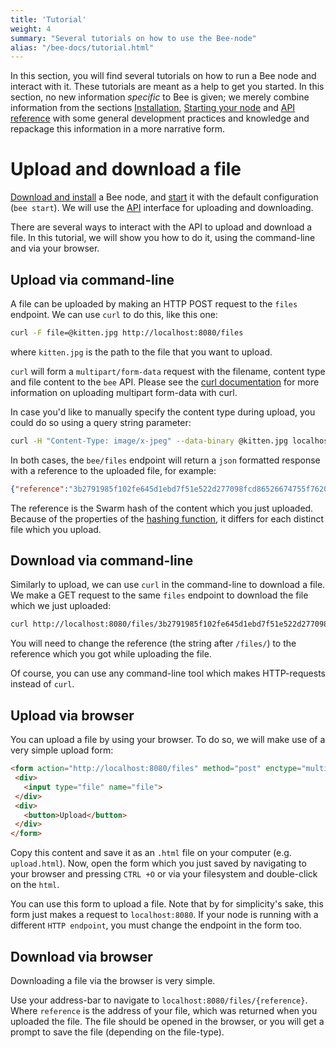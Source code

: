 ```yaml
---
title: 'Tutorial'
weight: 4
summary: "Several tutorials on how to use the Bee-node"
alias: "/bee-docs/tutorial.html"
---
```


In this section, you will find several tutorials on how to run a Bee node and interact with it. These tutorials are meant as a help to get you started. In this section, no new information *specific* to Bee is given; we merely combine information from the sections [Installation](/bee-docs/installation.html), [Starting your node](/bee-docs/start.html) and [API reference](/bee-docs/API-reference.html) with some general development practices and knowledge and repackage this information in a more narrative form.

# Upload and download a file
[Download and install](/bee-docs/installation.html) a Bee node, and [start](/bee-docs/start.html) it with the default configuration (`bee start`). We will use the [API](/bee-docs/API-reference.html) interface for uploading and downloading.

There are several ways to interact with the API to upload and download a file. In this tutorial, we will show you how to do it, using the command-line and via your browser.

## Upload via command-line
A file can be uploaded by making an HTTP POST request to the `files` endpoint. We can use `curl` to do this, like this one:

```sh
curl -F file=@kitten.jpg http://localhost:8080/files
```
where `kitten.jpg` is the path to the file that you want to upload.

`curl` will form a `multipart/form-data` request with the filename, content type and file content to the `bee` API. Please see the [curl documentation](https://ec.haxx.se/http/http-multipart) for more information on uploading multipart form-data with curl.

In case you'd like to manually specify the content type during upload, you could do so using a query string parameter:

```sh
curl -H "Content-Type: image/x-jpeg" --data-binary @kitten.jpg localhost:8080/files?name=cat.jpg
```

In both cases, the `bee/files` endpoint will return a `json` formatted response with a reference to the uploaded file, for example:

```json
{"reference":"3b2791985f102fe645d1ebd7f51e522d277098fcd86526674755f762084b94ee"}
```

The reference is the Swarm hash of the content which you just uploaded. Because of the properties of the [hashing function](https://en.wikipedia.org/wiki/Hash_function), it differs for each distinct file which you upload.

## Download via command-line
Similarly to upload, we can use `curl` in the command-line to download a file. We make a GET request to the same `files` endpoint to download the file which we just uploaded:

```sh
curl http://localhost:8080/files/3b2791985f102fe645d1ebd7f51e522d277098fcd86526674755f762084b94ee
```

You will need to change the reference (the string after `/files/`) to the reference which you got while uploading the file.

Of course, you can use any command-line tool which makes HTTP-requests instead of `curl`.

## Upload via browser
You can upload a file by using your browser. To do so, we will make use of a very simple upload form:

```html
<form action="http://localhost:8080/files" method="post" enctype="multipart/form-data">
 <div>
   <input type="file" name="file">
 </div>
 <div>
   <button>Upload</button>
 </div>
</form>
```

Copy this content and save it as an `.html` file on your computer (e.g. `upload.html`). Now, open the form which you just saved by navigating to your browser and pressing `CTRL +O` or via your filesystem and double-click on the `html`.

You can use this form to upload a file. Note that by for simplicity's sake, this form just makes a request to `localhost:8080`. If your node is running with a different `HTTP endpoint`, you must change the endpoint in the form too.

## Download via browser
Downloading a file via the browser is very simple.

Use your address-bar to navigate to `localhost:8080/files/{reference}`. Where `reference` is the address of your file, which was returned when you uploaded the file. The file should be opened in the browser, or you will get a prompt to save the file (depending on the file-type).


<!--
TODO: clean this up and make sure all information is preserved.
# Starting a private network

Bee node provides CLI help that lists all available commands and flags. Every command has its own help.

```sh
bee -h
bee start -h
```

To run the node with the default configuration:

```sh
bee start
```

This command starts bee node including HTTP API for user interaction and P2P API for communication between bee nodes.

It will open an interactive prompt asking for a password which protects node private keys. Interactive prompt can be avoided by providing a CLI flag `--password-file` with path to the file that contains the password, just to pass it as the value to `--password` flag. These values are also possible to be set with environment variables or configuration file.

## Configuration

Configuration parameters can be passed to the bee node by:

- command line arguments
- environment variables
- configuration file

with that order of precedence.

Available command line parameters can be seen by invoking help flag `bee start -h`.

Environment variables are analogues to these flags and can be constructed with simple rules:

- remove `--` prefix from the flag name
- capitalize all characters in the flag name
- replace all `-` characters with `_`
- prepend `BEE_` prefix to the resulted string

For example, cli flag `--api-addr` has an analogues env variable `BEE_API_ADDR`

Configuration file path is by default `$HOME/.bee.yaml`, but it can be changed with `--config` cli flag or `BEE_CONFIG` environment variable.

Configuration file variables are all from the `bee start -h` help page, just without the `--` prefix. For example, `--api-addr` and `--data-dir` can be specified with configuration file such as this one:

```yaml
api-addr: 127.0.0.1:8085
data-dir: /data/bees/bee5
```

## File upload and download

A file can be uploaded by making an HTTP request like this one:

```sh
curl -F file=@kitten.jpg http://localhost:8080/files
```

`curl` will form a `multipart/form-data` request with the filename, content type and file content to the `bee` API, returning a response with the reference to the uploaded file:

```json
{"reference":"3b2791985f102fe645d1ebd7f51e522d277098fcd86526674755f762084b94ee"}
```

This reference is just an example, it will differ for every uploaded file.

To download or view the file, open an URL with that reference in your browser or through your favorite command line tool:  `http://localhost:8080/files/3b2791985f102fe645d1ebd7f51e522d277098fcd86526674755f762084b94ee`.

In case you'd like to manually specify the content type during upload, you could do so using a query string parameter:

```sh
curl -H "Content-Type: image/x-jpeg" --data-binary @kitten.jpg localhost:8081/files?name=cat.jpg
```

The same response with file reference is returned.

To avoid uploading with command line tools, this HTML file can be opened in the browser and used to select and submit a file:

```html
<form action="http://localhost:8080/files" method="post" enctype="multipart/form-data">
 <div>
   <input type="file" name="file">
 </div>
 <div>
   <button>Upload</button>
 </div>
</form>
```

Download of a file in the browser can be done by entering the URL `<API_address>/files/{reference}` in the address bar, where API_address is by default `http://localhost:8080` and reference is the reference value from the returned JSON response.

-->
